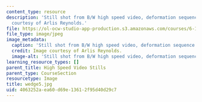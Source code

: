 ```yaml
---
content_type: resource
description: 'Still shot from B/W high speed video, deformation sequence #5. Image
  courtesy of Arlis Reynolds.'
file: https://ol-ocw-studio-app-production.s3.amazonaws.com/courses/6-163-strobe-project-laboratory-fall-2005/4063252aea60d69e13612f95d40d29c7_wedge5.jpg
file_type: image/jpeg
image_metadata:
  caption: 'Still shot from B/W high speed video, deformation sequence #5.'
  credit: Image courtesy of Arlis Reynolds.
  image-alt: 'Still shot from B/W high speed video, deformation sequence #5.'
learning_resource_types: []
parent_title: High Speed Video Stills
parent_type: CourseSection
resourcetype: Image
title: wedge5.jpg
uid: 4063252a-ea60-d69e-1361-2f95d40d29c7
---
```

